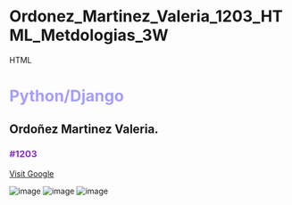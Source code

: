 # Ordonez_Martinez_Valeria_1203_HTML_Metdologias_3W
HTML

<!DOCTYPE html>
<html lang="en">
<head>
    <meta charset="UTF-8">
    <meta name="viewport" content="width=device-width, initial-scale=1.0">
    <title>Python/Django</title>
</head>
<body>
    <h1 style="color:#a59efd">Python/Django</h1>      
    <h2>Ordoñez Martinez Valeria.</h2>                  
    <h3 style="color:blueviolet">#1203</h3>           
    <a href="https://www.google.com.mx/?hl=es">Visit Google</a>  
</body>
</html>

![image](https://github.com/user-attachments/assets/4e75e0c5-dca1-46ae-b55a-4fa86cc0e394) 
![image](https://github.com/user-attachments/assets/37dc78ce-4ff0-4763-bed9-932b57ef84f0)
![image](https://github.com/user-attachments/assets/0d5a870c-7dcd-4924-8dfd-222111cf1058)


